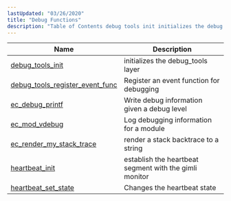 ```yaml
---
lastUpdated: "03/26/2020"
title: "Debug Functions"
description: "Table of Contents debug tools init initializes the debug tools layer debug tools register event func Register an event function for debugging ec debug printf Write debug information given a debug level ec mod vdebug Log debugging information for a module ec render my stack trace render a stack backtrace..."
---
```


              
| Name                                                                                                                          | Description                                            |
|-------------------------------------------------------------------------------------------------------------------------------|--------------------------------------------------------|
| [debug_tools_init](/momentum/3/3-api/apis-debug-tools-init)                               | initializes the debug_tools layer                      |
| [debug_tools_register_event_func](/momentum/3/3-api/apis-debug-tools-register-event-func) | Register an event function for debugging               |
| [ec_debug_printf](/momentum/3/3-api/apis-ec-debug-printf)                                 | Write debug information given a debug level            |
| [ec_mod_vdebug](/momentum/3/3-api/apis-ec-mod-vdebug)                                     | Log debugging information for a module                 |
| [ec_render_my_stack_trace](/momentum/3/3-api/apis-ec-render-my-stack-trace)               | render a stack backtrace to a string                   |
| [heartbeat_init](/momentum/3/3-api/apis-heartbeat-init)                                   | establish the heartbeat segment with the gimli monitor |
| [heartbeat_set_state](/momentum/3/3-api/apis-heartbeat-set-state)                         | Changes the heartbeat state                            |
